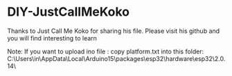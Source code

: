 # DIY-JustCallMeKoko

Thanks to Just Call Me Koko for sharing his file. Please visit his github and you will find interesting to learn 

Note:
If you want to upload ino file : copy platform.txt into this folder: C:\Users\in\AppData\Local\Arduino15\packages\esp32\hardware\esp32\2.0.14\
